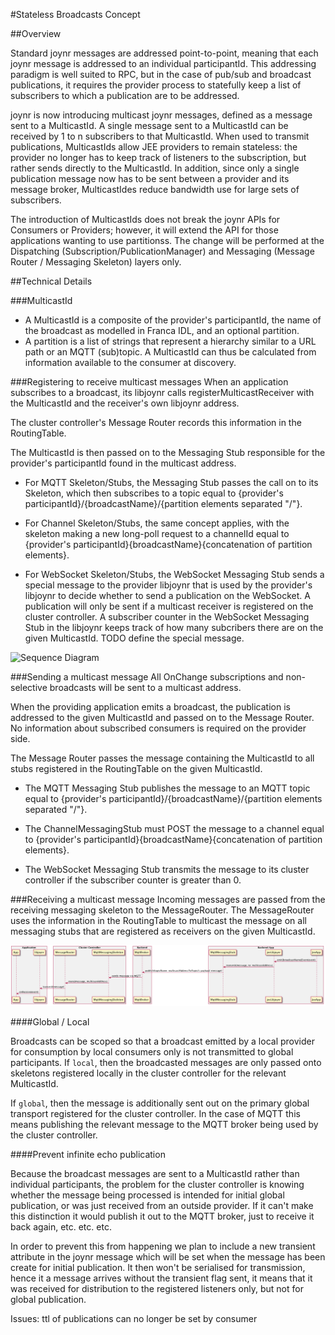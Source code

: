#Stateless Broadcasts Concept

##Overview

Standard joynr messages are addressed point-to-point, meaning that each joynr
message is addressed to an individual participantId. This addressing paradigm is
well suited to RPC, but in the case of pub/sub and broadcast publications, it
requires the provider process to statefully keep a list of subscribers to which
a publication are to be addressed.

joynr is now introducing multicast joynr messages, defined as a message sent to
a MulticastId. A single message sent to a MulticastId can be received
by 1 to n subscribers to that MulticastId. When used to transmit
publications, MulticastIds allow JEE providers to remain stateless: the
provider no longer has to keep track of listeners to the subscription, but
rather sends directly to the MulticastId. In addition, since only a single
publication message now has to be sent between a provider and its message
broker, MulticastIdes reduce bandwidth use for large sets of subscribers.

The introduction of MulticastIds does not break the joynr APIs for
Consumers or Providers; however, it will extend the API for those applications
wanting to use partitionss. The change will be performed at the Dispatching
(Subscription/PublicationManager) and Messaging (Message Router / Messaging
Skeleton) layers only.

##Technical Details

###MulticastId
* A MulticastId is a composite of the provider's participantId, the name of
  the broadcast as modelled in Franca IDL, and an optional partition.
* A partition is a list of strings that represent a hierarchy similar to a URL
  path or an MQTT (sub)topic.
  A MulticastId can thus be calculated from information available to the
  consumer at discovery.

###Registering to receive multicast messages
When an application subscribes to a broadcast, its libjoynr calls
registerMulticastReceiver with the MulticastId and the receiver's own
libjoynr address.

The cluster controller's Message Router records this information in the
RoutingTable.

The MulticastId is then passed on to the Messaging Stub responsible for the
provider's participantId found in the multicast address.

* For MQTT Skeleton/Stubs, the Messaging Stub passes the call on to its
  Skeleton, which then subscribes to a topic equal to {provider's
  participantId}/{broadcastName}/{partition elements separated "/"}.

* For Channel Skeleton/Stubs, the same concept applies, with the skeleton making
  a new long-poll request to a channelId equal to {provider's
  participantId}{broadcastName}{concatenation of partition elements}.

* For WebSocket Skeleton/Stubs, the WebSocket Messaging Stub sends a special
  message to the provider libjoynr that is used by the provider's libjoynr to
  decide whether to send a publication on the WebSocket. A publication will only
  be sent if a multicast receiver is registered on the cluster controller. A
  subscriber counter in the WebSocket Messaging Stub in the libjoynr keeps track
  of how many subcribers there are on the given MulticastId. TODO define the
  special message.

![Sequence
Diagram](diagrams/SequenceDiagram-Java-MulticastSubscribe.png)

###Sending a multicast message
All OnChange subscriptions and non-selective broadcasts will be sent to a
multicast address.

When the providing application emits a broadcast, the publication is addressed
to the given MulticastId and passed on to the Message Router. No
information about subscribed consumers is required on the provider side.

The Message Router passes the message containing the MulticastId to all
stubs registered in the RoutingTable on the given MulticastId.

* The MQTT Messaging Stub publishes the message to an MQTT topic equal to
  {provider's participantId}/{broadcastName}/{partition elements separated "/"}.

* The ChannelMessagingStub must POST the message to a channel equal to
  {provider's participantId}{broadcastName}{concatenation of partition elements}.

* The WebSocket Messaging Stub transmits the message to its cluster controller
  if the subscriber counter is greater than 0.

###Receiving a multicast message
Incoming messages are passed from the receiving messaging skeleton to the
MessageRouter. The MessageRouter uses the information in the RoutingTable to
multicast the message on all messaging stubs that are registered as receivers on
the given MulticastId. 

![Sequence Diagram](diagrams/SequenceDiagram-Java-MulticastPublish.png)


####Global / Local

Broadcasts can be scoped so that a broadcast emitted by a local provider for
consumption by local consumers only is not transmitted to global participants.
If `local`, then the broadcasted messages are only passed onto skeletons
registered locally in the cluster controller for the relevant MulticastId.

If `global`, then the message is additionally sent out on the primary global
transport registered for the cluster controller. In the case of MQTT this means
publishing the relevant message to the MQTT broker being used by the cluster
controller.

####Prevent infinite echo publication

Because the broadcast messages are sent to a MulticastId rather than
individual participants, the problem for the cluster controller is knowing
whether the message being processed is intended for initial global publication,
or was just received from an outside provider. If it can't make this distinction
it would publish it out to the MQTT broker, just to receive it back again, etc.
etc. etc.

In order to prevent this from happening we plan to include a new transient
attribute in the joynr message which will be set when the message has been
create for initial publication. It then won't be serialised for transmission,
hence it a message arrives without the transient flag sent, it means that it was
received for distribution to the registered listeners only, but not for global
publication.


Issues: ttl of publications can no longer be set by consumer

